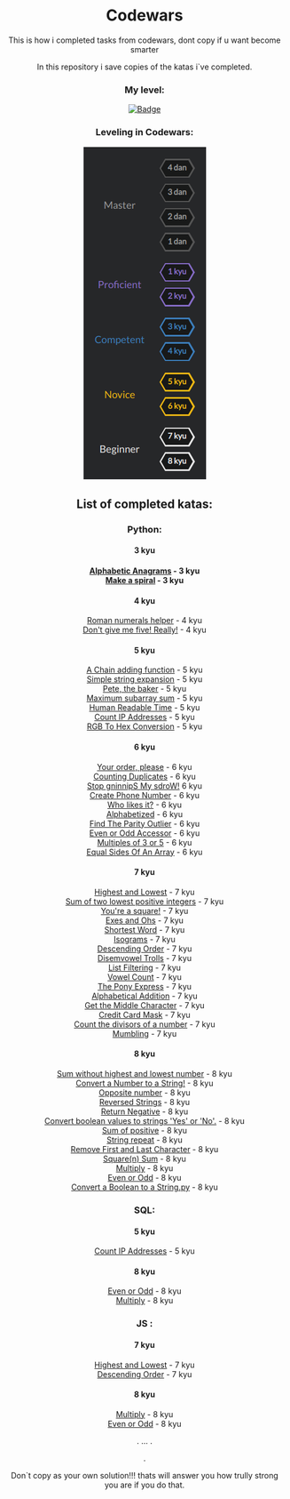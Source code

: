 <div align="center">

# Codewars

 This is how i completed tasks from codewars, dont copy if u want become smarter

In this repository i save copies of the katas i`ve completed. 

### My level:

[![Badge](https://www.codewars.com/users/FxrWhxt/badges/large)](https://www.codewars.com/users/FxrWhxt)

### Leveling in Codewars:


<img src="assets/levels.png" alt="levels">


## List of completed katas:

### Python:

<h4>3 kyu<h4>

[Alphabetic Anagrams](Python/Alphabetic%20Anagrams.py) - 3 kyu \
[Make a spiral](Python/Make%20a%20spiral.py) - 3 kyu

<h4>4 kyu</h4>

[Roman numerals helper](Python/romannumeralshelper.py) - 4 kyu \
[Don't give me five! Really!](Python/Don't%20give%20me%20five!%20Really!.py) - 4 kyu

<h4>5 kyu</h4>

[A Chain adding function](Python/A%20Chain%20adding%20function.py) - 5 kyu \
[Simple string expansion](Python/Simple%20string%20expansion.py) - 5 kyu \
[Pete, the baker](Python/Pete,%20the%20baker.py) - 5 kyu \
[Maximum subarray sum](Python/Maximum%20subarray%20sum.py) - 5 kyu \
[Human Readable Time](Python/Human%20Readable%20Time.py) - 5 kyu \
[Count IP Addresses](Python/Count%20IP%20Addresses.py) - 5 kyu \
[RGB To Hex Conversion](Python/RGB%20To%20Hex%20Conversion.py) - 5 kyu



<h4>6 kyu</h4>

[Your order, please](Python/Your%20order,%20please.py) - 6 kyu \
[Counting Duplicates](Python/Counting%20Duplicates.py) - 6 kyu \
[Stop gninnipS My sdroW!](Python/Stop%20gninnipS%20My%20sdroW!.py) 6 kyu \
[Create Phone Number](Python/Create%20Phone%20Number.py) - 6 kyu \
[Who likes it?](Python/Who%20likes%20it?.py) - 6 kyu \
[Alphabetized](Python/Alphabetized.py) - 6 kyu \
[Find The Parity Outlier](Python/Find%20The%20Parity%20Outlier.py) - 6 kyu \
[Even or Odd Accessor](Python/Even%20or%20Odd%20Accessor.py) - 6 kyu \
[Multiples of 3 or 5](Python/Multiples%20of%203%20or%205.py) - 6 kyu \
[Equal Sides Of An Array](Python/Equal%20Sides%20Of%20An%20Array.py) - 6 kyu 

<h4>7 kyu</h4>

[Highest and Lowest](Python/Highest%20and%20Lowest.py) - 7 kyu \
[Sum of two lowest positive integers](Python/Sum%20of%20two%20lowest%20positive%20integers.py) - 7 kyu \
[You're a square!](Python/You're%20a%20square!.py) - 7 kyu \
[Exes and Ohs](Python/Exes%20and%20Ohs.py) - 7 kyu \
[Shortest Word](Python/Shortest%20Word.py) - 7 kyu \
[Isograms](Python/Isograms.py) - 7 kyu \
[Descending Order](Python/Descending%20Order.py) - 7 kyu \
[Disemvowel Trolls](Python/Disemvowel%20Trolls.py) - 7 kyu \
[List Filtering](Python/List%20Filtering.py) - 7 kyu \
[Vowel Count](Python/Vowel%20Count.py) - 7 kyu \
[The Pony Express](Python/The%20Pony%20Express.py) - 7 kyu \
[Alphabetical Addition](Python/Alphabetical%20Addition.py) - 7 kyu \
[Get the Middle Character](Python/Get%20the%20Middle%20Character.py) - 7 kyu \
[Credit Card Mask](Python/Credit%20Card%20Mask.py) - 7 kyu \
[Count the divisors of a number](Python/Count%20the%20divisors%20of%20a%20number.py) - 7 kyu \
[Mumbling](Python/Mumbling.py) - 7 kyu

<h4>8 kyu</h4>

[Sum without highest and lowest number](Python/Sum%20without%20highest%20and%20lowest%20number.py) - 8 kyu \
[Convert a Number to a String!](Python/Convert%20a%20Number%20to%20a%20String!.py) - 8 kyu \
[Opposite number](Python/Opposite%20number.py) - 8 kyu \
[Reversed Strings](Python/Reversed%20Strings.py) - 8 kyu \
[Return Negative](Python/Return%20Negative.py) - 8 kyu \
[Convert boolean values to strings 'Yes' or 'No'.](Python/Convert%20boolean%20values%20to%20strings%20'Yes'%20or%20'No'..py) - 8 kyu \
[Sum of positive](Python/Sum%20of%20positive.py) - 8 kyu \
[String repeat](Python/String%20repeat.py) - 8 kyu  \
[Remove First and Last Character](Python/Remove%20First%20and%20Last%20Character.py) - 8 kyu \
[Square(n) Sum](Python/Square(n)%20Sum.py) - 8 kyu \
[Multiply](Python/Multiply.py) - 8 kyu \
[Even or Odd](Python/Even%20or%20Odd.py) - 8 kyu \
[Convert a Boolean to a String.py](Python/Convert%20a%20Boolean%20to%20a%20String.py) - 8 kyu

### SQL:
<h4>5 kyu</h4>

[Count IP Addresses](SQL/Count%20IP%20Addresses.sql) - 5 kyu


<h4>8 kyu</h4>

[Even or Odd](SQL/Even%20or%20Odd.sql) - 8 kyu \
[Multiply](SQL/Multiply.sql) - 8 kyu 




### JS :

<h4>7 kyu</h4>

[Highest and Lowest](JS/Highest%20and%20Lowest.js) - 7 kyu \
[Descending Order](JS/Even%20or%20Odd.js) - 7 kyu

<h4>8 kyu</h4>

[Multiply](JS/Multiply.js) - 8 kyu \
[Even or Odd](JS/Even%20or%20Odd.js) - 8 kyu 



.
...
.

.






Don`t copy as your own solution!!! thats will answer you how trully strong you are if you do that.
</div>
